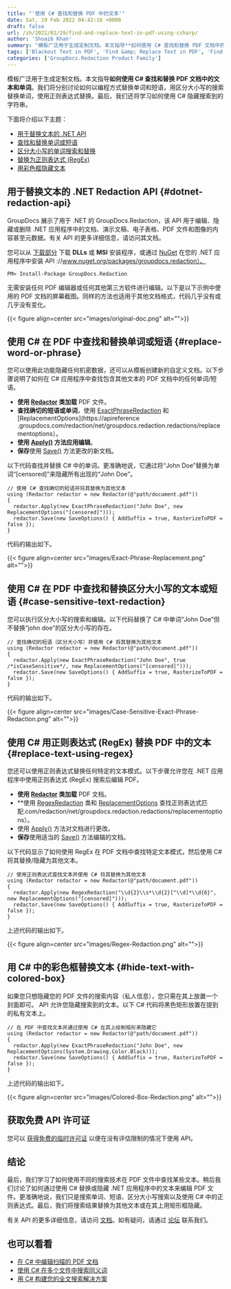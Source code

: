 ```yaml
---
title: "'使用 C# 查找和替换 PDF 中的文本'"
date: Sat, 19 Feb 2022 04:42:16 +0000
draft: false
url: /zh/2022/02/19/find-and-replace-text-in-pdf-using-csharp/
author: 'Shoaib Khan'
summary: "模板广泛用于生成定制文档。本文指导**如何使用 C# 查找和替换 PDF 文档中的文本和单词**。我们将分别讨论如何以编程方式替换单词和短语，用区分大小写的搜索替换单词，使用正则表达式替换。最后，我们还将学习如何使用 C# 隐藏搜索到的字符串。"
tags: ['Blackout Text in PDF', 'Find &amp; Replace Text in PDF', 'Find Text in PDF', 'Hide Text in PDF', 'Redact PDF files']
categories: ['GroupDocs.Redaction Product Family']
---
```


模板广泛用于生成定制文档。本文指导**如何使用 C# 查找和替换 PDF 文档中的文本和单词**。我们将分别讨论如何以编程方式替换单词和短语，用区分大小写的搜索替换单词，使用正则表达式替换。最后，我们还将学习如何使用 C# 隐藏搜索到的字符串。

下面将介绍以下主题：

* [用于替换文本的 .NET API](#dotnet-redaction-api)
* [查找和替换单词或短语](#replace-word-or-phrase)
* [区分大小写的单词搜索和替换](#case-sensitive-text-redaction)
* [替换为正则表达式 (RegEx)](#replace-text-using-regex)
* [用彩色框隐藏文本](#hide-text-with-colored-box)

## 用于替换文本的 .NET Redaction API {#dotnet-redaction-api}

GroupDocs 展示了用于 .NET 的 GroupDocs.Redaction，该 API 用于编辑、隐藏或删除 .NET 应用程序中的文档、演示文稿、电子表格、PDF 文件和图像的内容甚至元数据。有关 API 的更多详细信息，请访问其文档。

您可以从 [下载部分](https://downloads.groupdocs.com/redaction) 下载 **DLLs** 或 **MSI** 安装程序，或通过 [NuGet](https) 在您的 .NET 应用程序中安装 API ://www.nuget.org/packages/groupdocs.redaction）。

```
PM> Install-Package GroupDocs.Redaction
```

无需安装任何 PDF 编辑器或任何其他第三方软件进行编辑。以下是以下示例中使用的 PDF 文档的屏幕截图。同样的方法也适用于其他文档格式，代码几乎没有或几乎没有变化。



{{< figure align=center src="images/original-doc.png" alt="">}}


## 使用 C# 在 PDF 中查找和替换单词或短语 {#replace-word-or-phrase}

您可以使用此功能隐藏任何机密数据，还可以从模板创建新的自定义文档。以下步骤说明了如何在 C# 应用程序中查找包含其他文本的 PDF 文档中的任何单词/短语。

* **使用 [Redactor](https://apireference.groupdocs.com/redaction/net/groupdocs.redaction/redactor) 类加载** PDF 文件。
* **查找确切的短语或单词**，使用 [ExactPhraseRedaction](https://apireference.groupdocs.com/redaction/net/groupdocs.redaction.redactions/exactphraseredaction) 和 [ReplacementOptions](https://apireference .groupdocs.com/redaction/net/groupdocs.redaction.redactions/replacementoptions）。
* **使用 [Apply()](https://apireference.groupdocs.com/redaction/net/groupdocs.redaction/redactor/methods/apply/index) 方法应用编辑**。
* **保存**使用 [Save()](https://apireference.groupdocs.com/redaction/net/groupdocs.redaction/redactor/methods/save/index) 方法更改的新文档。

以下代码查找并替换 C# 中的单词。更准确地说，它通过将“John Doe”替换为单词“\[censored\]”来隐藏所有出现的“John Doe”。

```
// 使用 C# 查找确切的短语并将其替换为其他文本
using (Redactor redactor = new Redactor(@"path/document.pdf"))
{
  redactor.Apply(new ExactPhraseRedaction("John Doe", new ReplacementOptions("[censored]")));
  redactor.Save(new SaveOptions() { AddSuffix = true, RasterizeToPDF = false });
}
```

代码的输出如下。



{{< figure align=center src="images/Exact-Phrase-Replacement.png" alt="">}}


## 使用 C# 在 PDF 中查找和替换区分大小写的文本或短语 {#case-sensitive-text-redaction}

您可以执行区分大小写的搜索和编辑。以下代码替换了 C# 中单词“John Doe”但不替换“john doe”的区分大小写的存在。

```
// 查找确切的短语（区分大小写）并使用 C# 将其替换为其他文本
using (Redactor redactor = new Redactor(@"path/document.pdf"))
{
  redactor.Apply(new ExactPhraseRedaction("John Doe", true /*isCaseSensitive*/, new ReplacementOptions("[censored]")));
  redactor.Save(new SaveOptions() { AddSuffix = true, RasterizeToPDF = false });
}
```

代码的输出如下。



{{< figure align=center src="images/Case-Sensitive-Exact-Phrase-Redaction.png" alt="">}}


## 使用 C# 用正则表达式 (RegEx) 替换 PDF 中的文本 {#replace-text-using-regex}

您还可以使用正则表达式替换任何特定的文本模式。以下步骤允许您在 .NET 应用程序中使用正则表达式 (RegEx) 搜索后编辑 PDF。

* **使用 [Redactor](https://apireference.groupdocs.com/redaction/net/groupdocs.redaction/redactor) 类加载** PDF 文档。
* **使用 [RegexRedaction](https://apireference.groupdocs.com/redaction/net/groupdocs.redaction.redactions/regexredaction) 类和 [ReplacementOptions](https://apireference.groupdocs) 查找正则表达式匹配.com/redaction/net/groupdocs.redaction.redactions/replacementoptions）。
* 使用 [Apply()](https://apireference.groupdocs.com/redaction/net/groupdocs.redaction/redactor/methods/apply/index) 方法对文档进行更改。
* **保存**使用适当的 [Save()](https://apireference.groupdocs.com/redaction/net/groupdocs.redaction/redactor/methods/save/index) 方法编辑的文档。

以下代码显示了如何使用 RegEx 在 PDF 文档中查找特定文本模式，然后使用 C# 将其替换/隐藏为其他文本。

```
// 使用正则表达式查找文本并使用 C# 将其替换为其他文本
using (Redactor redactor = new Redactor(@"path/document.pdf"))
{
  redactor.Apply(new RegexRedaction("\\d{2}\\s*\\d{2}[^\\d]*\\d{6}", new ReplacementOptions("[censored]")));
  redactor.Save(new SaveOptions() { AddSuffix = true, RasterizeToPDF = false });
}
```

上述代码的输出如下。



{{< figure align=center src="images/Regex-Redaction.png" alt="">}}


## 用 C# 中的彩色框替换文本 {#hide-text-with-colored-box}

如果您只想隐藏您的 PDF 文件的搜索内容（私人信息），您只需在其上放置一个封面即可。 API 允许您隐藏搜索到的文本。以下 C# 代码将黑色矩形放置在提到的私有文本上。

```
// 在 PDF 中查找文本并通过使用 C# 在其上绘制矩形来隐藏它
using (Redactor redactor = new Redactor(@"path/document.pdf"))
{
  redactor.Apply(new ExactPhraseRedaction("John Doe", new ReplacementOptions(System.Drawing.Color.Black)));
  redactor.Save(new SaveOptions() { AddSuffix = true, RasterizeToPDF = false });
}
```

上述代码的输出如下。



{{< figure align=center src="images/Colored-Box-Redaction.png" alt="">}}


## 获取免费 API 许可证

您可以 [获得免费的临时许可证](https://purchase.groupdocs.com/temporary-license) 以便在没有评估限制的情况下使用 API。

## 结论

最后，我们学习了如何使用不同的搜索技术在 PDF 文件中查找某些文本。稍后我们讨论了如何通过使用 C# 替换或隐藏 .NET 应用程序中的文本来编辑 PDF 文件。更准确地说，我们只是搜索单词、短语、区分大小写搜索以及使用 C# 中的正则表达式。最后，我们将搜索结果替换为其他文本或在其上用矩形框隐藏。

有关 API 的更多详细信息，请访问 [文档](https://docs.groupdocs.com/redaction)。如有疑问，请通过 [论坛](https://forum.groupdocs.com/) 联系我们。

## 也可以看看

* [在 C# 中编辑扫描的 PDF 文档](https://blog.groupdocs.com/2021/09/25/redact-text-and-scanned-images-using-csharp/)
* [使用 C# 在多个文件中搜索同义词](https://blog.groupdocs.com/2021/09/17/find-synonyms-in-multiple-files-using-csharp/)
* [用 C# 构建您的全文搜索解决方案](https://blog.groupdocs.com/2021/06/03/build-your-full-text-search-solution-in-csharp/)





